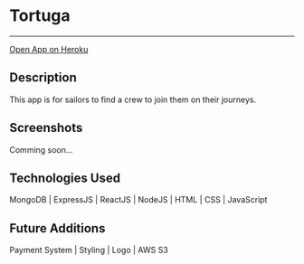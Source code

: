 # Tortuga
---------
[Open App on Heroku](https://dshamany.github.io)

## Description
This app is for sailors to find a crew to join them on their journeys.

## Screenshots
Comming soon...

## Technologies Used 
MongoDB | ExpressJS | ReactJS | NodeJS | HTML | CSS | JavaScript


## Future Additions
Payment System | Styling | Logo | AWS S3